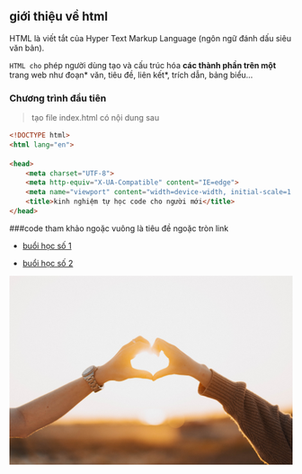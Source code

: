 <!-- tạo heading(2) -->
## giới thiệu về html
HTML là viết tắt của Hyper Text Markup Language (ngôn ngữ đánh dấu siêu văn bản).

`HTML cho` phép người dùng tạo và cấu trúc hóa **các thành phần trên một** trang web như đoạn* văn, tiêu đề, liên kết*, trích dẫn, bảng biểu…
<!-- the heading(3) -->
### Chương trình đầu tiên
<!-- tạo trích dẫn -->
>tạo file index.html có nội dung sau
<!-- viết code -->
```html
<!DOCTYPE html>
<html lang="en">

<head>
    <meta charset="UTF-8">
    <meta http-equiv="X-UA-Compatible" content="IE=edge">
    <meta name="viewport" content="width=device-width, initial-scale=1.0">
    <title>kinh nghiệm tự học code cho người mới</title>
</head>

```
###code tham khảo
ngoặc vuông là tiêu đề ngoặc tròn link
- [buổi học số 1](./day_01/index.html)

- [buổi học số 2](./day_02/day_02/form.html/index.html)

![ảnh trái tim](./day_01/image/anh1.jpg)

